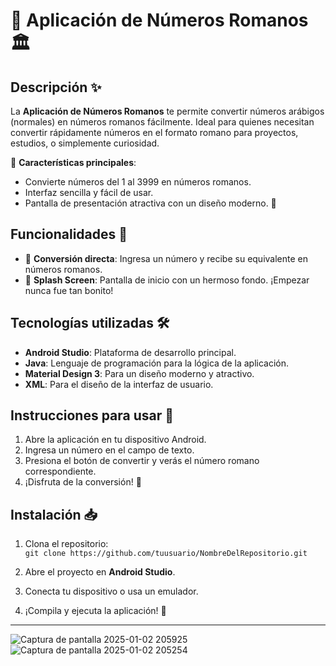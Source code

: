 # 📱 **Aplicación de Números Romanos** 🏛️

## Descripción ✨

La **Aplicación de Números Romanos** te permite convertir números arábigos (normales) en números romanos fácilmente. Ideal para quienes necesitan convertir rápidamente números en el formato romano para proyectos, estudios, o simplemente curiosidad.

🔢 **Características principales**:
- Convierte números del 1 al 3999 en números romanos.
- Interfaz sencilla y fácil de usar.
- Pantalla de presentación atractiva con un diseño moderno. 🌄

## Funcionalidades 🚀
- 🧮 **Conversión directa**: Ingresa un número y recibe su equivalente en números romanos.
- 🎨 **Splash Screen**: Pantalla de inicio con un hermoso fondo. ¡Empezar nunca fue tan bonito!

## Tecnologías utilizadas 🛠️
- **Android Studio**: Plataforma de desarrollo principal.
- **Java**: Lenguaje de programación para la lógica de la aplicación.
- **Material Design 3**: Para un diseño moderno y atractivo.
- **XML**: Para el diseño de la interfaz de usuario.

## Instrucciones para usar 📖
1. Abre la aplicación en tu dispositivo Android.
2. Ingresa un número en el campo de texto.
3. Presiona el botón de convertir y verás el número romano correspondiente.
4. ¡Disfruta de la conversión! 🎉

## Instalación 📥
1. Clona el repositorio:  
   `git clone https://github.com/tuusuario/NombreDelRepositorio.git`
   
2. Abre el proyecto en **Android Studio**.

3. Conecta tu dispositivo o usa un emulador.

4. ¡Compila y ejecuta la aplicación! 📲

---
![Captura de pantalla 2025-01-02 205925](https://github.com/user-attachments/assets/8f16c975-b147-41cc-947b-f88ac7eb504a) 
![Captura de pantalla 2025-01-02 205254](https://github.com/user-attachments/assets/9cd9297d-537a-462e-8e09-5515ec6a323a)

